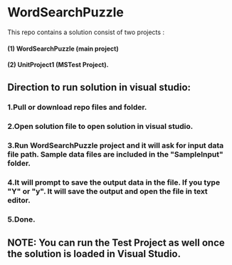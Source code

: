 # WordSearchPuzzle

This repo contains a solution consist of two projects : 
#### (1) WordSearchPuzzle (main project) 
#### (2) UnitProject1 (MSTest Project).

## Direction to run solution in visual studio:

### 1.Pull or download repo files and folder.
### 2.Open solution file to open solution in visual studio.
### 3.Run WordSearchPuzzle project and it will ask for input data file path. Sample data files are included in the "SampleInput" folder.
### 4.It will prompt to save the output data in the file. If you type "Y" or "y". It will save the output and open the file in text editor.
### 5.Done.

## NOTE: You can run the Test Project as well once the solution is loaded in Visual Studio.

